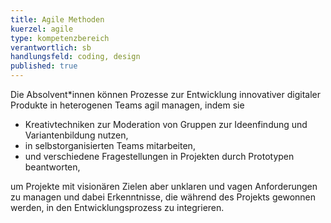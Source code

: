 ```yaml
---
title: Agile Methoden
kuerzel: agile
type: kompetenzbereich
verantwortlich: sb
handlungsfeld: coding, design
published: true
---
```


Die Absolvent\*innen können Prozesse zur Entwicklung innovativer digitaler Produkte in heterogenen Teams agil managen, indem sie

* Kreativtechniken zur Moderation von Gruppen zur Ideenfindung und Variantenbildung nutzen,
* in selbstorganisierten Teams mitarbeiten,
* und verschiedene Fragestellungen in Projekten durch Prototypen beantworten,

um Projekte mit visionären Zielen aber unklaren und vagen Anforderungen zu managen und dabei Erkenntnisse, die während des Projekts gewonnen werden, in den Entwicklungsprozess zu integrieren.
